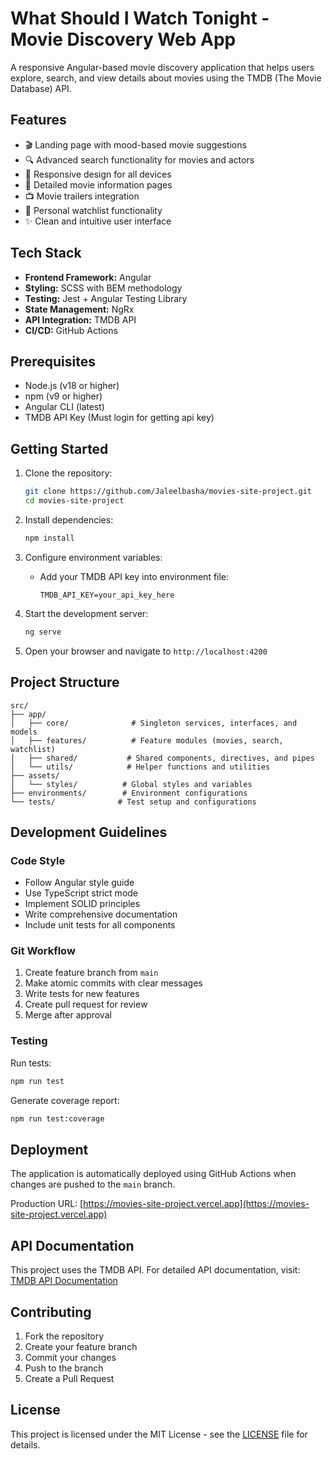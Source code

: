 # What Should I Watch Tonight - Movie Discovery Web App

A responsive Angular-based movie discovery application that helps users explore, search, and view details about movies using the TMDB (The Movie Database) API.

## Features

- 🎬 Landing page with mood-based movie suggestions
- 🔍 Advanced search functionality for movies and actors
- 📱 Responsive design for all devices
- 🎯 Detailed movie information pages
- 📺 Movie trailers integration
- 📝 Personal watchlist functionality
- ✨ Clean and intuitive user interface

## Tech Stack

- **Frontend Framework:** Angular
- **Styling:** SCSS with BEM methodology
- **Testing:** Jest + Angular Testing Library
- **State Management:** NgRx
- **API Integration:** TMDB API
- **CI/CD:** GitHub Actions

## Prerequisites

- Node.js (v18 or higher)
- npm (v9 or higher)
- Angular CLI (latest)
- TMDB API Key (Must login for getting api key)

## Getting Started

1. Clone the repository:
   ```bash
   git clone https://github.com/Jaleelbasha/movies-site-project.git
   cd movies-site-project
   ```

2. Install dependencies:
   ```bash
   npm install
   ```

3. Configure environment variables:
   - Add your TMDB API key into environment file:
     ```
     TMDB_API_KEY=your_api_key_here
     ```

4. Start the development server:
   ```bash
   ng serve
   ```

5. Open your browser and navigate to `http://localhost:4200`

## Project Structure

```
src/
├── app/
│   ├── core/              # Singleton services, interfaces, and models
│   ├── features/          # Feature modules (movies, search, watchlist)
│   ├── shared/           # Shared components, directives, and pipes
│   └── utils/            # Helper functions and utilities
├── assets/
│   └── styles/          # Global styles and variables
├── environments/        # Environment configurations
└── tests/              # Test setup and configurations
```

## Development Guidelines

### Code Style

- Follow Angular style guide
- Use TypeScript strict mode
- Implement SOLID principles
- Write comprehensive documentation
- Include unit tests for all components

### Git Workflow

1. Create feature branch from `main`
2. Make atomic commits with clear messages
3. Write tests for new features
4. Create pull request for review
5. Merge after approval

### Testing

Run tests:
```bash
npm run test
```

Generate coverage report:
```bash
npm run test:coverage
```

## Deployment

The application is automatically deployed using GitHub Actions when changes are pushed to the `main` branch.

Production URL: [https://movies-site-project.vercel.app](https://movies-site-project.vercel.app)

## API Documentation

This project uses the TMDB API. For detailed API documentation, visit:
[TMDB API Documentation](https://developers.themoviedb.org/3)

## Contributing

1. Fork the repository
2. Create your feature branch
3. Commit your changes
4. Push to the branch
5. Create a Pull Request

## License

This project is licensed under the MIT License - see the [LICENSE](LICENSE) file for details.
